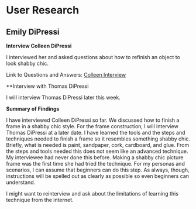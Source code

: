 # User Research 

## Emily DiPressi 

**Interview Colleen DiPressi**

I interviewed her and asked questions about how to refinish an object to look shabby chic. 

Link to Questions and Answers: [Colleen Interview](https://docs.google.com/document/d/1Y75jBxtU4DGu1mj5DpIeUTsT-O_smlXpNZ5gwcKRqCE/edit?usp=sharing) 

**Interview with Thomas DiPressi 

I will interview Thomas DiPressi later this week. 

**Summary of Findings**

I have interviewed Colleen DiPressi so far. We discussed how to finish a frame in a shabby chic style. For the frame construction, I will interview Thomas DiPressi at a later date. I have learned the tools and the steps and techniques needed to finish a frame so it resembles something shabby chic. Briefly, what is needed is paint, sandpaper, cork, cardboard, and glue. From the steps and tools needed this does not seem like an advanced technique. My interviewee had never done this before. Making a shabby chic picture frame was the first time she had tried the technique. For my personas and scenarios, I can assume that beginners can do this step. As always, though, instructions will be spelled out as clearly as possible so even beginners can understand. 

I might want to reinterview and ask about the limitations of learning this technique from the internet. 
